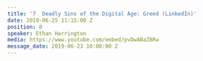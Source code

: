 ```yaml
---
title: '7  Deadly Sins of the Digital Age: Greed (LinkedIn)'
date: 2019-06-25 11:15:00 Z
position: 0
speaker: Ethan Harrington
media: https://www.youtube.com/embed/pvDwABaZ8Rw
message_date: 2019-06-23 10:00:00 Z
---
```


